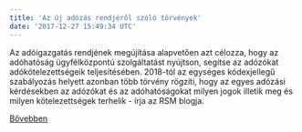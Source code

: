 ```yaml
---
title: 'Az új adózás rendjéről szóló törvények'
date: '2017-12-27 15:49:34 UTC'
---
```


Az adóigazgatás rendjének megújítása alapvetően azt célozza, hogy az adóhatóság ügyfélközpontú szolgáltatást nyújtson, segítse az adózókat adókötelezettségeik teljesítésében. 2018-tól az egységes kódexjellegű szabályozás helyett azonban több törvény rögzíti, hogy az egyes adózási kérdésekben az adózókat és az adóhatóságokat milyen jogok illetik meg és milyen kötelezettségek terhelik - írja az RSM blogja.




[Bővebben](http://ift.tt/2CcFOUq)
